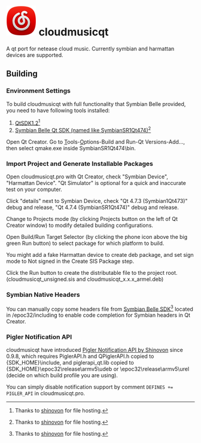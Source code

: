 # ![logo](https://github.com/8192Bit/cloudmusicqt/blob/master/cloudmusicqt80.png?raw=true "logo") cloudmusicqt 
A qt port for netease cloud music. Currently symbian and harmattan devices are supported.

## Building

### Environment Settings

To build cloudmusicqt with full functionality that Symbian Belle provided, you need to have following tools installed:
1. [QtSDK1.2](https://nnm.nnchan.ru/dl/sdk/QtSdk-offline-win-x86-v1_2_1.zip)[^1]
2. [Symbian Belle Qt SDK (named like SymbianSR1Qt474)](https://nnm.nnchan.ru/dl/sdk/Belle_SDK_for_QtSDK_v1.2.1_SymbianSR1Qt474.7z)[^1]

[^1]: Thanks to [shinovon](https://github.com/shinovon) for file hosting.

Open Qt Creator. Go to <u>T</u>ools-<u>O</u>ptions-Build and Run-Qt Versions-Add..., then select qmake.exe inside SymbianSR1Qt474\bin.

### Import Project and Generate Installable Packages

Open cloudmusicqt.pro with Qt Creator, check "Symbian Device", "Harmattan Device". "Qt Simulator" is optional for a quick and inaccurate test on your computer.

Click "details" next to Symbian Device, check "Qt 4.7.3 (Symbian1Qt473)" debug and release, "Qt 4.7.4 (SymbianSR1Qt474)" debug and release.

Change to Projects mode (by clicking Projects button on the left of Qt Creator window) to modify detailed building configurations.

Open Build/Run Target Selector (by clicking the phone icon above the big green Run button) to select package for which platform to build.

You might add a fake Harmattan device to create deb package, and set sign mode to Not signed in the Create SIS Package step.

Click the Run button to create the distributable file to the project root. (cloudmusicqt_unsigned.sis and cloudmusicqt_x.x.x_armel.deb)

### Symbian Native Headers

You can manually copy some headers file from [Symbian Belle SDK](https://nnm.nnchan.ru/dl/sdk/Nokia_Symbian_Belle_v1.0.zip)[^1] located in /epoc32/including to enable code completion for Symbian headers in Qt Creator.

### Pigler Notification API

cloudmusicqt have introduced [Pigler Notification API by Shinovon](https://nnproject.cc/pna/) since 0.9.8, which requires PiglerAPI.h and QPiglerAPI.h copied to {SDK_HOME}\include, and piglerapi_qt.lib copied to {SDK_HOME}\epoc32\release\armv5\udeb or \epoc32\release\armv5\urel (decide on which build profile you are using).

You can simply disable notification support by comment `DEFINES += PIGLER_API` in cloudmusicqt.pro.
